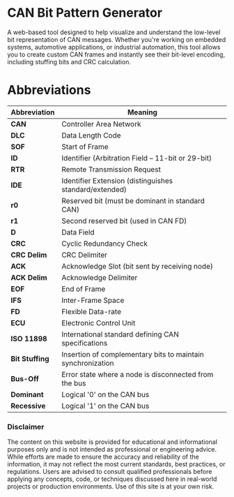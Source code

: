 # CAN Bit Pattern Generator
A web-based tool designed to help visualize and understand the low-level bit representation of CAN messages. Whether you're working on embedded systems, automotive applications, or industrial automation, this tool allows you to create custom CAN frames and instantly see their bit-level encoding, including stuffing bits and CRC calculation.

# Abbreviations
| **Abbreviation** | **Meaning**                                                 |
| ---------------- | ----------------------------------------------------------- |
| **CAN**          | Controller Area Network                                     |
| **DLC**          | Data Length Code                                            |
| **SOF**          | Start of Frame                                              |
| **ID**           | Identifier (Arbitration Field – 11-bit or 29-bit)           |
| **RTR**          | Remote Transmission Request                                 |
| **IDE**          | Identifier Extension (distinguishes standard/extended)      |
| **r0**           | Reserved bit (must be dominant in standard CAN)             |
| **r1**           | Second reserved bit (used in CAN FD)                        |
| **D**            | Data Field                                                  |
| **CRC**          | Cyclic Redundancy Check                                     |
| **CRC Delim**    | CRC Delimiter                                               |
| **ACK**          | Acknowledge Slot (bit sent by receiving node)               |
| **ACK Delim**    | Acknowledge Delimiter                                       |
| **EOF**          | End of Frame                                                |
| **IFS**          | Inter-Frame Space                                           |
| **FD**           | Flexible Data-rate                                          |
| **ECU**          | Electronic Control Unit                                     |
| **ISO 11898**    | International standard defining CAN specifications          |
| **Bit Stuffing** | Insertion of complementary bits to maintain synchronization |
| **Bus-Off**      | Error state where a node is disconnected from the bus       |
| **Dominant**     | Logical '0' on the CAN bus                                  |
| **Recessive**    | Logical '1' on the CAN bus                                  |



### Disclaimer
The content on this website is provided for educational and informational purposes only and is not intended as professional or engineering advice. While efforts are made to ensure the accuracy and reliability of the information, it may not reflect the most current standards, best practices, or regulations. Users are advised to consult qualified professionals before applying any concepts, code, or techniques discussed here in real-world projects or production environments. Use of this site is at your own risk.

